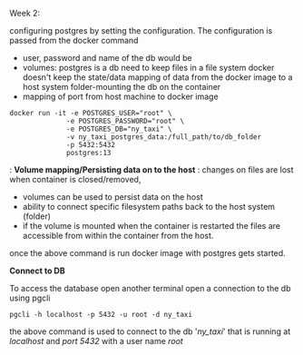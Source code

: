 Week 2:

configuring postgres by setting the configuration. The configuration is passed from the docker command 

- user, password and name of the db would be
- volumes: postgres is a db need to keep files in a file system
                  docker doesn't keep the state/data
                  mapping of data from the docker image to a host system folder-mounting 
                  the db on the container
- mapping of port from host machine to docker image

```
docker run -it -e POSTGRES_USER="root" \
			  -e POSTGRES_PASSWORD="root" \
			  -e POSTGRES_DB="ny_taxi" \
			  -v ny_taxi_postgres_data:/full_path/to/db_folder 
			  -p 5432:5432
			  postgres:13
```

: **Volume mapping/Persisting data on to the host** : changes on files are lost when container is closed/removed,

- volumes can be used to persist data on the host
- ability to connect specific filesystem paths back to the host system (folder)
- if the volume is mounted when the container is restarted the files are accessible from within the container from the host.

once the above command is run docker image with postgres gets started.

**Connect to DB**

To access the database open another terminal open a connection to the db using pgcli

```
pgcli -h localhost -p 5432 -u root -d ny_taxi
```

the above command is used to connect to the db '*ny_taxi*' that is running at *localhost* and *port 5432* with a user name *root* 
